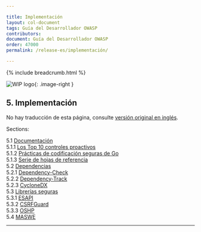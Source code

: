 ```yaml
---

title: Implementación
layout: col-document
tags: Guía del Desarrollador OWASP
contributors:
document: Guía del Desarrollador OWASP
order: 47000
permalink: /release-es/implementación/

---
```


{% include breadcrumb.html %}

<style type="text/css">
.image-right {
  height: 180px;
  display: block;
  margin-left: auto;
  margin-right: auto;
  float: right;
}
</style>

![WIP logo](../../assets/images/dg_wip.png "Trabajo en curso"){: .image-right }

## 5. Implementación

No hay traducción de esta página, consulte [versión original en inglés][release0700].

Sections:

5.1 [Documentación](01-documentation/toc.md)  
5.1.1 [Los Top 10 controles proactivos](01-documentation/01-proactive-controls.md)  
5.1.2 [Prácticas de codificación seguras de Go](01-documentation/02-go-scp.md)  
5.1.3 [Serie de hojas de referencia](01-documentation/03-cheatsheets.md)  
5.2 [Dependencias](02-dependencies/toc.md)  
5.2.1 [Dependency-Check](02-dependencies/01-dependency-check.md)  
5.2.2 [Dependency-Track](02-dependencies/02-dependency-track.md)  
5.2.3 [CycloneDX](02-dependencies/03-cyclonedx.md)  
5.3 [Librerías seguras](03-secure-libraries/toc.md)  
5.3.1 [ESAPI](03-secure-libraries/01-esapi.md)  
5.3.2 [CSRFGuard](03-secure-libraries/02-csrf-guard.md)  
5.3.3 [OSHP](03-secure-libraries/03-secure-headers.md)  
5.4 [MASWE](04-maswe.md)  

----

[release0700]: https://github.com/OWASP/www-project-developer-guide/blob/main/release/07-implementation/toc.md
